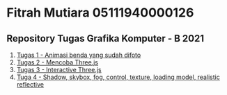 # Fitrah Mutiara 05111940000126
## Repository Tugas Grafika Komputer - B 2021


1. [Tugas 1 - Animasi benda yang sudah difoto](https://github.com/cg2021b/tugas-1-fitrahmutiara0108/tree/main/tugas1-animasi%20benda)
2. [Tugas 2 - Mencoba Three.js](https://github.com/cg2021b/tugas-1-fitrahmutiara0108/tree/main/tugas2-mencoba%20three.js)
3. [Tugas 3 - Interactive Three.js](https://github.com/cg2021b/tugas-1-fitrahmutiara0108/tree/main/tugas3-interaksi%20three.js)
4. [Tuga 4 - Shadow, skybox, fog, control, texture, loading model, realistic reflective](https://github.com/cg2021b/tugas-1-fitrahmutiara0108/tree/main/tugas4-banyak)
